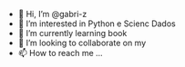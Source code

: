 - 👋 Hi, I’m @gabri-z
- 👀 I’m interested in Python e Scienc Dados
- 🌱 I’m currently learning book
- 💞️ I’m looking to collaborate on my 
- 📫 How to reach me ...

<!---
gabri-z/gabri-z is a ✨ special ✨ repository because its `README.md` (this file) appears on your GitHub profile.
You can click the Preview link to take a look at your changes.
--->

